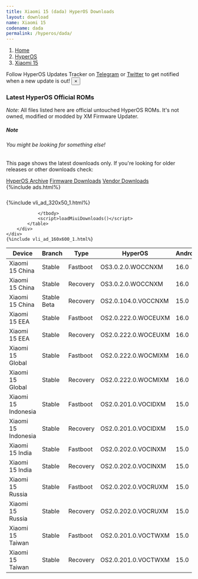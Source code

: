 ```yaml
---
title: Xiaomi 15 (dada) HyperOS Downloads
layout: download
name: Xiaomi 15
codename: dada
permalink: /hyperos/dada/
---
```

<nav aria-label="breadcrumb">
    <ol class="breadcrumb">
        <li class="breadcrumb-item"><a href="/">Home</a></li>
        <li class="breadcrumb-item"><a href="/hyperos/">HyperOS</a></li>
        <li class="breadcrumb-item active" aria-current="page"><a href="/hyperos/dada/">Xiaomi 15</a></li>
    </ol>
</nav>
<div class="alert alert-primary alert-dismissible fade show" role="alert">
    Follow HyperOS Updates Tracker on <a href="https://t.me/MIUIUpdatesTracker" class="alert-link">Telegram</a>
     or <a href="https://twitter.com/MiFwUpdater" class="alert-link">Twitter</a> to get notified when a new update is out!
    <button type="button" class="close" data-dismiss="alert" aria-label="Close">
        <span aria-hidden="true">&times;</span>
    </button>
</div>

### Latest HyperOS Official ROMs
*Note*: All files listed here are official untouched HyperOS ROMs. It's not owned, modified or modded by XM Firmware Updater.
<div class="card">
  <div class="card-body">
    <h5 class="card-title">Note</h5>
    <h6 class="card-subtitle mb-2 text-muted">You might be looking for something else!</h6>
    <p class="card-text">This page shows the latest downloads only.
     If you're looking for older releases or other downloads check:</p>
    <a href="/archive/hyperos/dada/" class="card-link">HyperOS Archive</a>
    <a href="/firmware/dada/" class="card-link">Firmware Downloads</a>
    <a href="/vendor/dada/" class="card-link">Vendor Downloads</a>
  </div>
</div>
{%include ads.html%}
<div class="row justify-content-center">
    <div class="col-10">
        <div class="table-responsive-md" style="margin-top: 25px;">
            {%include vli_ad_320x50_1.html%}
            <table id="miui" class="display dt-responsive nowrap compact table table-striped table-hover table-sm">
                <thead class="thead-dark">
                    <tr>
                        <th data-ref="device">Device</th>
                        <th data-ref="branch">Branch</th>
                        <th data-ref="type">Type</th>
                        <th data-ref="miui">HyperOS</th>
                        <th data-ref="android">Android</th>
                        <th data-ref="size">Size</th>
                        <th data-ref="size">Date</th>
                        <th data-ref="link">Link</th>
                    </tr>
                </thead>
                <tbody>
                <tr><td>Xiaomi 15 China</td><td>Stable</td><td>Fastboot</td><td>OS3.0.2.0.WOCCNXM</td><td>16.0</td><td>11.5 GB</td><td>2025-10-11</td><td><a href="/hyperos/dada/stable/OS3.0.2.0.WOCCNXM/">Download</a></td></tr>
<tr><td>Xiaomi 15 China</td><td>Stable</td><td>Recovery</td><td>OS3.0.2.0.WOCCNXM</td><td>16.0</td><td>8.1 GB</td><td>2025-10-14</td><td><a href="/hyperos/dada/stable/OS3.0.2.0.WOCCNXM/">Download</a></td></tr>
<tr><td>Xiaomi 15 China</td><td>Stable Beta</td><td>Recovery</td><td>OS2.0.104.0.VOCCNXM</td><td>15.0</td><td>7.6 GB</td><td>2025-01-21</td><td><a href="/hyperos/dada/stable beta/OS2.0.104.0.VOCCNXM/">Download</a></td></tr>
<tr><td>Xiaomi 15 EEA</td><td>Stable</td><td>Fastboot</td><td>OS2.0.222.0.WOCEUXM</td><td>16.0</td><td>9.8 GB</td><td>2025-08-20</td><td><a href="/hyperos/dada/stable/OS2.0.222.0.WOCEUXM/">Download</a></td></tr>
<tr><td>Xiaomi 15 EEA</td><td>Stable</td><td>Recovery</td><td>OS2.0.222.0.WOCEUXM</td><td>16.0</td><td>7.9 GB</td><td>2025-08-27</td><td><a href="/hyperos/dada/stable/OS2.0.222.0.WOCEUXM/">Download</a></td></tr>
<tr><td>Xiaomi 15 Global</td><td>Stable</td><td>Fastboot</td><td>OS2.0.222.0.WOCMIXM</td><td>16.0</td><td>10.4 GB</td><td>2025-08-20</td><td><a href="/hyperos/dada/stable/OS2.0.222.0.WOCMIXM/">Download</a></td></tr>
<tr><td>Xiaomi 15 Global</td><td>Stable</td><td>Recovery</td><td>OS2.0.222.0.WOCMIXM</td><td>16.0</td><td>7.9 GB</td><td>2025-08-27</td><td><a href="/hyperos/dada/stable/OS2.0.222.0.WOCMIXM/">Download</a></td></tr>
<tr><td>Xiaomi 15 Indonesia</td><td>Stable</td><td>Fastboot</td><td>OS2.0.201.0.VOCIDXM</td><td>15.0</td><td>9.5 GB</td><td>2025-08-26</td><td><a href="/hyperos/dada/stable/OS2.0.201.0.VOCIDXM/">Download</a></td></tr>
<tr><td>Xiaomi 15 Indonesia</td><td>Stable</td><td>Recovery</td><td>OS2.0.201.0.VOCIDXM</td><td>15.0</td><td>7.6 GB</td><td>2025-09-10</td><td><a href="/hyperos/dada/stable/OS2.0.201.0.VOCIDXM/">Download</a></td></tr>
<tr><td>Xiaomi 15 India</td><td>Stable</td><td>Fastboot</td><td>OS2.0.202.0.VOCINXM</td><td>15.0</td><td>8.2 GB</td><td>2025-08-19</td><td><a href="/hyperos/dada/stable/OS2.0.202.0.VOCINXM/">Download</a></td></tr>
<tr><td>Xiaomi 15 India</td><td>Stable</td><td>Recovery</td><td>OS2.0.202.0.VOCINXM</td><td>15.0</td><td>7.4 GB</td><td>2025-08-28</td><td><a href="/hyperos/dada/stable/OS2.0.202.0.VOCINXM/">Download</a></td></tr>
<tr><td>Xiaomi 15 Russia</td><td>Stable</td><td>Fastboot</td><td>OS2.0.202.0.VOCRUXM</td><td>15.0</td><td>9.9 GB</td><td>2025-08-26</td><td><a href="/hyperos/dada/stable/OS2.0.202.0.VOCRUXM/">Download</a></td></tr>
<tr><td>Xiaomi 15 Russia</td><td>Stable</td><td>Recovery</td><td>OS2.0.202.0.VOCRUXM</td><td>15.0</td><td>7.6 GB</td><td>2025-09-10</td><td><a href="/hyperos/dada/stable/OS2.0.202.0.VOCRUXM/">Download</a></td></tr>
<tr><td>Xiaomi 15 Taiwan</td><td>Stable</td><td>Fastboot</td><td>OS2.0.201.0.VOCTWXM</td><td>15.0</td><td>8.5 GB</td><td>2025-08-26</td><td><a href="/hyperos/dada/stable/OS2.0.201.0.VOCTWXM/">Download</a></td></tr>
<tr><td>Xiaomi 15 Taiwan</td><td>Stable</td><td>Recovery</td><td>OS2.0.201.0.VOCTWXM</td><td>15.0</td><td>7.5 GB</td><td>2025-09-10</td><td><a href="/hyperos/dada/stable/OS2.0.201.0.VOCTWXM/">Download</a></td></tr>

                </tbody>
                <script>loadMiuiDownloads()</script>
            </table>
        </div>
    </div>
    {%include vli_ad_160x600_1.html%}
</div>
